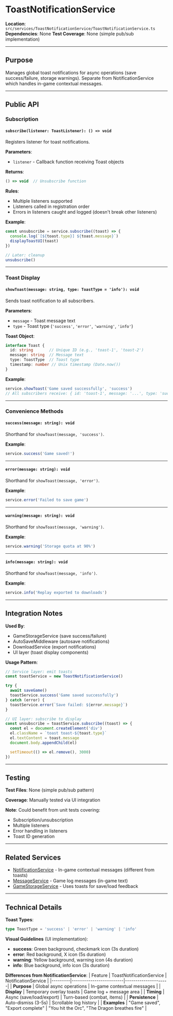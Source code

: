 # ToastNotificationService

**Location**: `src/services/ToastNotificationService/ToastNotificationService.ts`
**Dependencies**: None
**Test Coverage**: None (simple pub/sub implementation)

---

## Purpose

Manages global toast notifications for async operations (save success/failure, storage warnings). Separate from NotificationService which handles in-game contextual messages.

---

## Public API

### Subscription

#### `subscribe(listener: ToastListener): () => void`
Registers listener for toast notifications.

**Parameters**:
- `listener` - Callback function receiving Toast objects

**Returns**:
```typescript
() => void  // Unsubscribe function
```

**Rules**:
- Multiple listeners supported
- Listeners called in registration order
- Errors in listeners caught and logged (doesn't break other listeners)

**Example**:
```typescript
const unsubscribe = service.subscribe((toast) => {
  console.log(`[${toast.type}] ${toast.message}`)
  displayToastUI(toast)
})

// Later: cleanup
unsubscribe()
```

---

### Toast Display

#### `showToast(message: string, type: ToastType = 'info'): void`
Sends toast notification to all subscribers.

**Parameters**:
- `message` - Toast message text
- `type` - Toast type (`'success'`, `'error'`, `'warning'`, `'info'`)

**Toast Object**:
```typescript
interface Toast {
  id: string       // Unique ID (e.g., 'toast-1', 'toast-2')
  message: string  // Message text
  type: ToastType  // Toast type
  timestamp: number // Unix timestamp (Date.now())
}
```

**Example**:
```typescript
service.showToast('Game saved successfully', 'success')
// All subscribers receive: { id: 'toast-1', message: '...', type: 'success', timestamp: 1234567890 }
```

---

### Convenience Methods

#### `success(message: string): void`
Shorthand for `showToast(message, 'success')`.

**Example**:
```typescript
service.success('Game saved!')
```

---

#### `error(message: string): void`
Shorthand for `showToast(message, 'error')`.

**Example**:
```typescript
service.error('Failed to save game')
```

---

#### `warning(message: string): void`
Shorthand for `showToast(message, 'warning')`.

**Example**:
```typescript
service.warning('Storage quota at 90%')
```

---

#### `info(message: string): void`
Shorthand for `showToast(message, 'info')`.

**Example**:
```typescript
service.info('Replay exported to downloads')
```

---

## Integration Notes

**Used By**:
- GameStorageService (save success/failure)
- AutoSaveMiddleware (autosave notifications)
- DownloadService (export notifications)
- UI layer (toast display components)

**Usage Pattern**:
```typescript
// Service layer: emit toasts
const toastService = new ToastNotificationService()

try {
  await saveGame()
  toastService.success('Game saved successfully')
} catch (error) {
  toastService.error(`Save failed: ${error.message}`)
}

// UI layer: subscribe to display
const unsubscribe = toastService.subscribe((toast) => {
  const el = document.createElement('div')
  el.className = `toast toast-${toast.type}`
  el.textContent = toast.message
  document.body.appendChild(el)

  setTimeout(() => el.remove(), 3000)
})
```

---

## Testing

**Test Files**: None (simple pub/sub pattern)

**Coverage**: Manually tested via UI integration

**Note**: Could benefit from unit tests covering:
- Subscription/unsubscription
- Multiple listeners
- Error handling in listeners
- Toast ID generation

---

## Related Services

- [NotificationService](./NotificationService.md) - In-game contextual messages (different from toasts)
- [MessageService](./MessageService.md) - Game log messages (in-game text)
- [GameStorageService](./GameStorageService.md) - Uses toasts for save/load feedback

---

## Technical Details

**Toast Types**:
```typescript
type ToastType = 'success' | 'error' | 'warning' | 'info'
```

**Visual Guidelines** (UI implementation):
- **success**: Green background, checkmark icon (3s duration)
- **error**: Red background, X icon (5s duration)
- **warning**: Yellow background, warning icon (4s duration)
- **info**: Blue background, info icon (3s duration)

**Differences from NotificationService**:
| Feature | ToastNotificationService | NotificationService |
|---------|-------------------------|---------------------|
| **Purpose** | Global async operations | In-game contextual messages |
| **Display** | Temporary overlay toasts | Game log + message area |
| **Timing** | Async (save/load/export) | Turn-based (combat, items) |
| **Persistence** | Auto-dismiss (3-5s) | Scrollable log history |
| **Examples** | "Game saved", "Export complete" | "You hit the Orc", "The Dragon breathes fire" |
